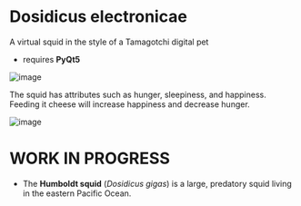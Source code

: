 # Dosidicus electronicae
A virtual squid in the style of a Tamagotchi digital pet

* requires **PyQt5**

![image](https://github.com/ViciousSquid/Dosidicus/assets/161540961/61ffc2e5-b69c-40d4-8a2f-e27c275dfc61)



The squid has attributes such as hunger, sleepiness, and happiness.  Feeding it cheese will increase happiness and decrease hunger.

![image](https://github.com/ViciousSquid/Dosidicus/assets/161540961/f2b468c8-e6a7-46bd-8948-8098cb23aa3a)






# WORK IN PROGRESS

* The **Humboldt squid** (*Dosidicus gigas*) is a large, predatory squid living in the eastern Pacific Ocean.
